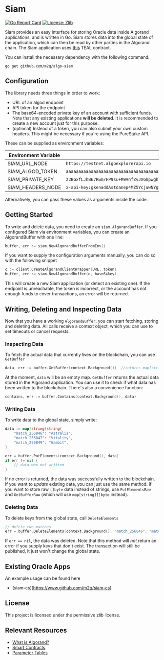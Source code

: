 # Siam

[![Go Report Card](https://goreportcard.com/badge/github.com/m2q/algo-siam)](https://goreportcard.com/report/github.com/m2q/algo-siam)
[![License: Zlib](https://img.shields.io/badge/License-Zlib-blue.svg)](https://opensource.org/licenses/Zlib)

Siam provides an easy interface for storing Oracle data inside Algorand applications, and is written in Go. Siam stores
data into the global state of the application, which can then be read by other parties in the Algorand chain. The Siam
application uses [this](./client/approval.teal) TEAL contract.

You can install the necessary dependency with the following command.

```
go get github.com/m2q/algo-siam
```

## Configuration

The library needs three things in order to work:

* URL of an algod endpoint
* API token for the endpoint
* The base64-encoded private key of an account with sufficient funds. Note that any existing applications **will be
  deleted**. It is recommended to create a new account just for this purpose.
* (optional) Instead of a token, you can also submit your own custom headers. This might be necessary if
you're using the PureStake API.

These can be supplied as environment variables:

| Environment Variable      | Example value |
| ----------- | ----------- |
| SIAM_URL_NODE      | `https://testnet.algoexplorerapi.io`       |
| SIAM_ALGOD_TOKEN   | `aaaaaaaaaaaaaaaaaaaaaaaaaaaaaaaaaaaaaaaaaaaaaaaaaaaaaaaaaaaaaaaa`        |
| SIAM_PRIVATE_KEY | `z2BGxfLJhB67Rwm/FP9su+M9VnfZvJXGhpwghlujZcWFWZbaa0jgJ4eO1IWsvNKRFw8bLQUnK2nRa+YmLNvQCA==`
| SIAM_HEADERS_NODE | `x-api-key:gkenaddAstdanep4MZ5YcjuwNYgB0ds6560`

Alternatively, you can pass these values as arguments inside the code.

## Getting Started

To write and delete data, you need to create an `siam.AlgorandBuffer`. If you configured Siam via environment variables,
you can create an AlgorandBuffer with one line:

```go
buffer, err := siam.NewAlgorandBufferFromEnv()
```

If you want to supply the configuration arguments manually, you can do so with the following snippet

```go
c := client.CreateAlgorandClientWrapper(URL, token)
buffer, err := siam.NewAlgorandBuffer(c, base64key)
```

This will create a new Siam application (or detect an existing one). If the endpoint is unreachable, the token is incorrect, or the account has not enough funds to cover transactions, an error will be returned.

## Writing, Deleting and Inspecting Data

Now that you have a working `AlgorandBuffer`, you can start fetching, storing and deleting data. All
calls receive a context object, which you can use to set timeouts or cancel requests. 

### Inspecting Data
To fetch the actual data that currently lives on the blockchain, you can use `GetBuffer`
```go
data, err := buffer.GetBuffer(context.Background())  //returns map[string]string of key-value store
```

At the moment, `data` will be an empty map. `GetBuffer` returns the actual data stored in the Algorand
application. You can use it to check if what data has been written to the blockchain. There's also a 
convenience function:

```go
contains, err := buffer.Contains(context.Background(), data)
``` 

### Writing Data

To write data to the global state, simply write:
```go
data := map[string]string{
    "match_256846": "Astralis",
    "match_256847": "Vitality",
    "match_256849": "Gambit",
}

err = buffer.PutElements(context.Background(), data)
if err != nil { 
    // data was not written
}
```
If no error is returned, the data was successfully written to the blockchain. If you want 
to *update* existing data, you can just use the same method. If you want to store raw `[]byte` data
instead of strings, use `PutElementsRaw` and `GetBufferRaw` (which will 
use `map[string][]byte` instead).

### Deleting Data

To delete keys from the global state, call `DeleteElements`

```go
// delete two matches
err = buffer.DeleteElements(context.Background(), "match_256846", "match_256847")
```

If `err == nil`, the data was deleted. Note that this method will *not* return an error if you 
supply keys that don't exist. The transaction will still be published, it just won't change the 
global state.  

## Existing Oracle Apps

An example usage can be found here

* (siam-cs)[https://www.github.com/m2q/siam-cs]

## License

This project is licensed under the permissive zlib license.

## Relevant Resources

* [What is Algorand?](https://developer.algorand.org/docs/get-started/basics/why_algorand/)
* [Smart Contracts](https://developer.algorand.org/docs/get-details/dapps/smart-contracts/)
* [Parameter Tables](https://developer.algorand.org/docs/get-details/parameter_tables/#stateful-smart-contract-constraints)